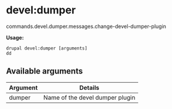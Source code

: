 # devel:dumper
commands.devel.dumper.messages.change-devel-dumper-plugin

**Usage:**
```
drupal devel:dumper [arguments]
dd
```

## Available arguments
Argument | Details
---------|-------------
dumper | Name of the devel dumper plugin
